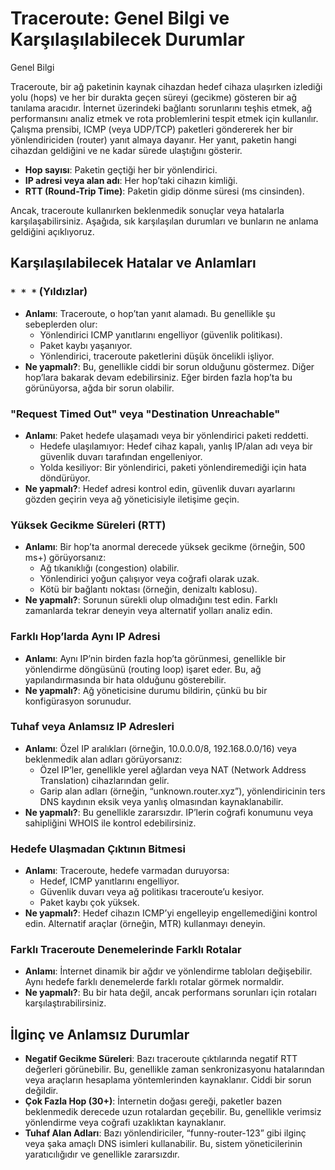 # Traceroute: Genel Bilgi ve Karşılaşılabilecek Durumlar

Genel Bilgi

Traceroute, bir ağ paketinin kaynak cihazdan hedef cihaza ulaşırken izlediği yolu (hops) ve her bir durakta geçen süreyi (gecikme) gösteren bir ağ tanılama aracıdır. İnternet üzerindeki bağlantı sorunlarını teşhis etmek, ağ performansını analiz etmek ve rota problemlerini tespit etmek için kullanılır. Çalışma prensibi, ICMP (veya UDP/TCP) paketleri göndererek her bir yönlendiriciden (router) yanıt almaya dayanır. Her yanıt, paketin hangi cihazdan geldiğini ve ne kadar sürede ulaştığını gösterir.

- **Hop sayısı**: Paketin geçtiği her bir yönlendirici.
- **IP adresi veya alan adı**: Her hop’taki cihazın kimliği.
- **RTT (Round-Trip Time)**: Paketin gidip dönme süresi (ms cinsinden).

Ancak, traceroute kullanırken beklenmedik sonuçlar veya hatalarla karşılaşabilirsiniz. Aşağıda, sık karşılaşılan durumları ve bunların ne anlama geldiğini açıklıyoruz.

## Karşılaşılabilecek Hatalar ve Anlamları

### `* * *` (Yıldızlar)

- **Anlamı**: Traceroute, o hop’tan yanıt alamadı. Bu genellikle şu sebeplerden olur:
  - Yönlendirici ICMP yanıtlarını engelliyor (güvenlik politikası).
  - Paket kaybı yaşanıyor.
  - Yönlendirici, traceroute paketlerini düşük öncelikli işliyor.
- **Ne yapmalı?**: Bu, genellikle ciddi bir sorun olduğunu göstermez. Diğer hop’lara bakarak devam edebilirsiniz. Eğer birden fazla hop’ta bu görünüyorsa, ağda bir sorun olabilir.

### "Request Timed Out" veya "Destination Unreachable"

- **Anlamı**: Paket hedefe ulaşamadı veya bir yönlendirici paketi reddetti.
  - Hedefe ulaşılamıyor: Hedef cihaz kapalı, yanlış IP/alan adı veya bir güvenlik duvarı tarafından engelleniyor.
  - Yolda kesiliyor: Bir yönlendirici, paketi yönlendiremediği için hata döndürüyor.
- **Ne yapmalı?**: Hedef adresi kontrol edin, güvenlik duvarı ayarlarını gözden geçirin veya ağ yöneticisiyle iletişime geçin.

### Yüksek Gecikme Süreleri (RTT)

- **Anlamı**: Bir hop’ta anormal derecede yüksek gecikme (örneğin, 500 ms+) görüyorsanız:
  - Ağ tıkanıklığı (congestion) olabilir.
  - Yönlendirici yoğun çalışıyor veya coğrafi olarak uzak.
  - Kötü bir bağlantı noktası (örneğin, denizaltı kablosu).
- **Ne yapmalı?**: Sorunun sürekli olup olmadığını test edin. Farklı zamanlarda tekrar deneyin veya alternatif yolları analiz edin.

### Farklı Hop’larda Aynı IP Adresi

- **Anlamı**: Aynı IP’nin birden fazla hop’ta görünmesi, genellikle bir yönlendirme döngüsünü (routing loop) işaret eder. Bu, ağ yapılandırmasında bir hata olduğunu gösterebilir.
- **Ne yapmalı?**: Ağ yöneticisine durumu bildirin, çünkü bu bir konfigürasyon sorunudur.

### Tuhaf veya Anlamsız IP Adresleri

- **Anlamı**: Özel IP aralıkları (örneğin, 10.0.0.0/8, 192.168.0.0/16) veya beklenmedik alan adları görüyorsanız:
  - Özel IP’ler, genellikle yerel ağlardan veya NAT (Network Address Translation) cihazlarından gelir.
  - Garip alan adları (örneğin, “unknown.router.xyz”), yönlendiricinin ters DNS kaydının eksik veya yanlış olmasından kaynaklanabilir.
- **Ne yapmalı?**: Bu genellikle zararsızdır. IP’lerin coğrafi konumunu veya sahipliğini WHOIS ile kontrol edebilirsiniz.

### Hedefe Ulaşmadan Çıktının Bitmesi

- **Anlamı**: Traceroute, hedefe varmadan duruyorsa:
  - Hedef, ICMP yanıtlarını engelliyor.
  - Güvenlik duvarı veya ağ politikası traceroute’u kesiyor.
  - Paket kaybı çok yüksek.
- **Ne yapmalı?**: Hedef cihazın ICMP’yi engelleyip engellemediğini kontrol edin. Alternatif araçlar (örneğin, MTR) kullanmayı deneyin.

### Farklı Traceroute Denemelerinde Farklı Rotalar

- **Anlamı**: İnternet dinamik bir ağdır ve yönlendirme tabloları değişebilir. Aynı hedefe farklı denemelerde farklı rotalar görmek normaldir.
- **Ne yapmalı?**: Bu bir hata değil, ancak performans sorunları için rotaları karşılaştırabilirsiniz.

## İlginç ve Anlamsız Durumlar

- **Negatif Gecikme Süreleri**: Bazı traceroute çıktılarında negatif RTT değerleri görünebilir. Bu, genellikle zaman senkronizasyonu hatalarından veya araçların hesaplama yöntemlerinden kaynaklanır. Ciddi bir sorun değildir.
- **Çok Fazla Hop (30+)**: İnternetin doğası gereği, paketler bazen beklenmedik derecede uzun rotalardan geçebilir. Bu, genellikle verimsiz yönlendirme veya coğrafi uzaklıktan kaynaklanır.
- **Tuhaf Alan Adları**: Bazı yönlendiriciler, “funny-router-123” gibi ilginç veya şaka amaçlı DNS isimleri kullanabilir. Bu, sistem yöneticilerinin yaratıcılığıdır ve genellikle zararsızdır.

